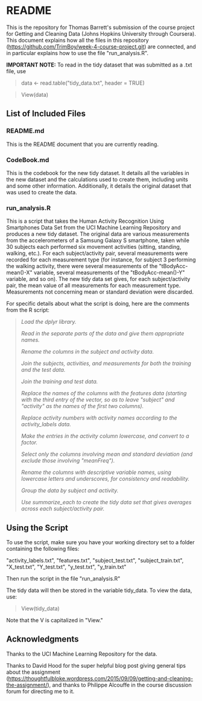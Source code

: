 # README

This is the repository for Thomas Barrett's submission of the course project for Getting and Cleaning Data (Johns Hopkins University through Coursera). This document explains how all the files in this repository (https://github.com/TrimBoy/week-4-course-project.git) are connected, and in particular explains how to use the file "run_analysis.R".

**IMPORTANT NOTE:** To read in the tidy dataset that was submitted as a .txt file, use
>data <- read.table("tidy_data.txt", header = TRUE)

>View(data)

## List of Included Files

### README.md

This is the README document that you are currently reading.

### CodeBook.md

This is the codebook for the new tidy dataset. It details all the variables in the new dataset and the calculations used to create them, including units and some other information. Additionally, it details the original dataset that was used to create the data.

### run_analysis.R

This is a script that takes the Human Activity Recognition Using Smartphones Data Set from the UCI Machine Learning Repository and produces a new tidy dataset. The original data are various measurements from the accelerometers of a Samsung Galaxy S smartphone, taken while 30 subjects each performed six movement activities (sitting, standing, walking, etc.). For each subject/activity pair, several measurements were recorded for each measurement type (for instance, for subject 3 performing the walking activity, there were several measurements of the "tBodyAcc-mean()-X" variable, several measurements of the "tBodyAcc-mean()-Y" variable, and so on). The new tidy data set gives, for each subject/activity pair, the mean value of all measurements for each measurement type. Measurements not concerning mean or standard deviation were discarded.

For specific details about what the script is doing, here are the comments from the R script:

>*Load the dplyr library.*
>
>*Read in the separate parts of the data and give them appropriate names.*
>
>*Rename the columns in the subject and activity data.*
>
>*Join the subjects, activities, and measurements for both the training and the test data.*
>
>*Join the training and test data.*
>
>*Replace the names of the columns with the features data (starting with the third entry of the vector,
>so as to leave "subject" and "activity" as the names of the first two columns).*
>
>*Replace activity numbers with activity names according to the activity_labels data.*
>
>*Make the entries in the activity column lowercase, and convert to a factor.*
>
>*Select only the columns involving mean and standard deviation (and exclude those involving "meanFreq").*
>
>*Rename the columns with descriptive variable names, using lowercase letters and underscores, for
>consistency and readability.*
>
>*Group the data by subject and activity.*
>
>*Use summarize_each to create the tidy data set that gives averages across each subject/activity pair.*

## Using the Script

To use the script, make sure you have your working directory set to a folder containing the following files:

"activity_labels.txt", 
"features.txt", 
"subject_test.txt", 
"subject_train.txt", 
"X_test.txt", 
"Y_test.txt", 
"y_test.txt", 
"y_train.txt"

Then run the script in the file "run_analysis.R"

The tidy data will then be stored in the variable tidy_data. To view the data, use:
> View(tidy_data)

Note that the V is capitalized in "View."

## Acknowledgments

Thanks to the UCI Machine Learning Repository for the data.

Thanks to David Hood for the super helpful blog post giving general tips about the assignment (https://thoughtfulbloke.wordpress.com/2015/09/09/getting-and-cleaning-the-assignment/), and thanks to Philippe Alcouffe in the course discussion forum for directing me to it.

